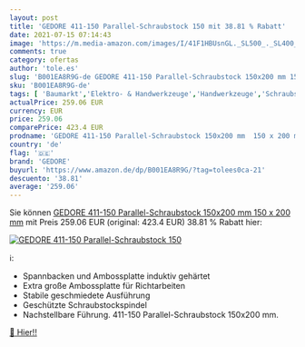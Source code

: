 ```yaml
---
layout: post
title: 'GEDORE 411-150 Parallel-Schraubstock 150 mit 38.81 % Rabatt'
date: 2021-07-15 07:14:43
image: 'https://m.media-amazon.com/images/I/41F1HBUsnGL._SL500_._SL400_.jpg'
comments: true
category: ofertas
author: 'tole.es'
slug: 'B001EA8R9G-de GEDORE 411-150 Parallel-Schraubstock 150x200 mm 150 x 200 mm'
sku: 'B001EA8R9G-de'
tags: [ 'Baumarkt','Elektro- & Handwerkzeuge','Handwerkzeuge','Schraubstöcke','gedore', ]
actualPrice: 259.06 EUR
currency: EUR
price: 259.06
comparePrice: 423.4 EUR
prodname: 'GEDORE 411-150 Parallel-Schraubstock 150x200 mm  150 x 200 mm'
country: 'de'
flag: '🇩🇪'
brand: 'GEDORE'
buyurl: 'https://www.amazon.de/dp/B001EA8R9G/?tag=tolees0ca-21'
descuento: '38.81'
average: '259.06'
---
```


Sie können [GEDORE 411-150 Parallel-Schraubstock 150x200 mm  150 x 200 mm](https://www.amazon.de/dp/B001EA8R9G/?tag=tolees0ca-21) mit Preis 259.06 EUR (original: 423.4 EUR) 38.81 % Rabatt hier:

[![GEDORE 411-150 Parallel-Schraubstock 150](https://m.media-amazon.com/images/I/41F1HBUsnGL._SL500_._SL400_.jpg)](https://www.amazon.de/dp/B001EA8R9G/?tag=tolees0ca-21)

ℹ️:

- Spannbacken und Ambossplatte induktiv gehärtet
- Extra große Ambossplatte für Richtarbeiten
- Stabile geschmiedete Ausführung
- Geschützte Schraubstockspindel
- Nachstellbare Führung. 411-150 Parallel-Schraubstock 150x200 mm.

[🛒 Hier!!](https://www.amazon.de/dp/B001EA8R9G/?tag=tolees0ca-21)
